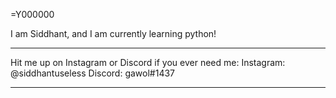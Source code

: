 =Y000000

I am Siddhant, and I am currently learning python!

----------------------------------------------------------

Hit me up on Instagram or Discord if you ever need me:
  Instagram: @siddhantuseless
  Discord: gawol#1437
  
  --------------------------------------------------------
